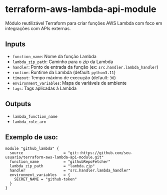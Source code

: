 
# terraform-aws-lambda-api-module

Módulo reutilizável Terraform para criar funções AWS Lambda com foco em integrações com APIs externas.

## Inputs

- `function_name`: Nome da função Lambda
- `lambda_zip_path`: Caminho para o zip da Lambda
- `handler`: Ponto de entrada da função (ex: `src.handler.lambda_handler`)
- `runtime`: Runtime da Lambda (default: `python3.11`)
- `timeout`: Tempo máximo de execução (default: `30`)
- `environment_variables`: Mapa de variáveis de ambiente
- `tags`: Tags aplicadas à Lambda

## Outputs

- `lambda_function_name`
- `lambda_role_arn`

## Exemplo de uso:

```hcl
module "github_lambda" {
  source                  = "git::https://github.com/seu-usuario/terraform-aws-lambda-api-module.git"
  function_name           = "githubRepoFetcher"
  lambda_zip_path         = "lambda.zip"
  handler                 = "src.handler.lambda_handler"
  environment_variables   = {
    SECRET_NAME = "github-token"
  }
}
```
